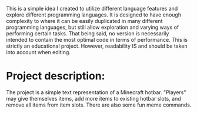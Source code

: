 This is a simple idea I created to utilize different language features and explore different programming languages.
It is designed to have enough complexity to where it can be easily duplicated in many different programming languages, but still allow exploration and varying ways of performing certain tasks.
That being said, no version is necessarily intended to contain the most optimal code in terms of performance.  This is strictly an educational project.  However, readability IS and should be taken into account when editing.

# __Project description:__
The project is a simple text representation of a Minecraft hotbar. "Players" may give themselves items, add more items to existing hotbar slots, and remove all items from item slots. There are also some fun meme commands.
